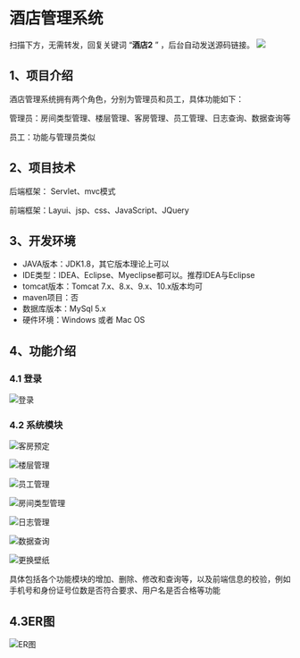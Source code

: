 # 酒店管理系统

扫描下方，无需转发，回复关键词 “**酒店2** ” ，后台自动发送源码链接。
 ![](https://www.codeshop.fun/Typora-Images/202205281253739.png)

## 1、项目介绍

酒店管理系统拥有两个角色，分别为管理员和员工，具体功能如下：

管理员：房间类型管理、楼层管理、客房管理、员工管理、日志查询、数据查询等

员工：功能与管理员类似


## 2、项目技术

后端框架： Servlet、mvc模式

前端框架：Layui、jsp、css、JavaScript、JQuery

## 3、开发环境

- JAVA版本：JDK1.8，其它版本理论上可以
- IDE类型：IDEA、Eclipse、Myeclipse都可以。推荐IDEA与Eclipse
- tomcat版本：Tomcat 7.x、8.x、9.x、10.x版本均可
- maven项目：否
- 数据库版本：MySql 5.x
- 硬件环境：Windows 或者 Mac OS


## 4、功能介绍

### 4.1 登录

![登录](https://www.codeshop.fun/Typora-Images/20220512214419.jpg)

### 4.2 系统模块

![客房预定](https://www.codeshop.fun/Typora-Images/20220512212842.jpg)

![楼层管理](https://www.codeshop.fun/Typora-Images/20220512212846.jpg)

![员工管理](https://www.codeshop.fun/Typora-Images/20220512212849.jpg)

![房间类型管理](https://www.codeshop.fun/Typora-Images/20220512212854.jpg)

![日志管理](https://www.codeshop.fun/Typora-Images/20220512212857.jpg)

![数据查询](https://www.codeshop.fun/Typora-Images/20220512212900.jpg)

![更换壁纸](https://www.codeshop.fun/Typora-Images/20220512212918.jpg)

具体包括各个功能模块的增加、删除、修改和查询等，以及前端信息的校验，例如手机号和身份证号位数是否符合要求、用户名是否合格等功能

## 4.3ER图

![ER图](https://www.codeshop.fun/Typora-Images/20220512214150.jpg)



